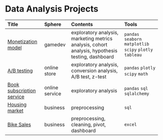# Data Analysis Projects

| Title | Sphere | Contents | Tools |
| :-------------------- | :-------------------- |:--------------------|:--------------------|
| [Monetization model](https://github.com/barrabanda/Portfolio/tree/main/game%20monetization) | gamedev | exploratory analysis, marketing metrics analysis, cohort analysis, hypothesis testing, dashboard  | `pandas` `seaborn` `matplotlib` `scipy` `plotly` `tableau`|
| [A/B testing](https://github.com/barrabanda/DA-Projects/tree/main/AB%20testing) | online store | exploratory analysis, conversion analysis, A/B test, z-test  | `pandas` `plotly` `scipy` `math` |
| [Book subscription service](https://github.com/barrabanda/DA-Projects/tree/main/Book%20subscription) | online service | exploratory analysis | `pandas` `sql` `sqlalchemy`|
| [Housing market](https://github.com/barrabanda/DA-Projects/tree/main/Housing) | business | preprocessing | `sql` |
| [Bike Sales](https://github.com/barrabanda/DA-Projects/blob/main/Bike%20Sales.xlsx) | business | preprocessing, cleaning, pivot, dashboard | `excel` |
